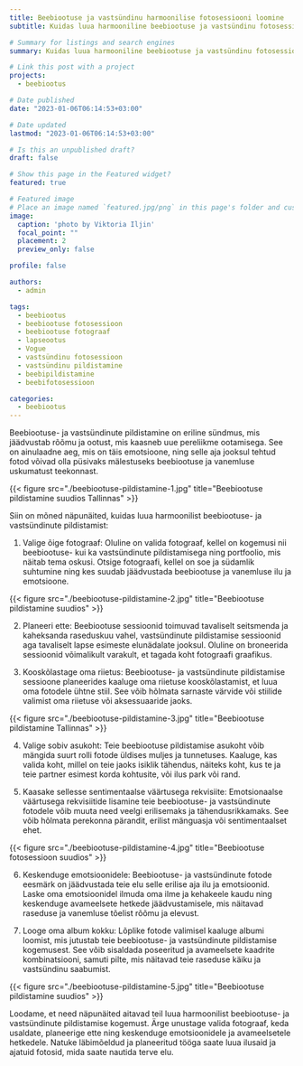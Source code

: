 ```yaml
---
title: Beebiootuse ja vastsündinu harmoonilise fotosessiooni loomine
subtitle: Kuidas luua harmooniline beebiootuse ja vastsündinu fotosessioonikogemus

# Summary for listings and search engines
summary: Kuidas luua harmooniline beebiootuse ja vastsündinu fotosessioonikogemus

# Link this post with a project
projects:
  - beebiootus

# Date published
date: "2023-01-06T06:14:53+03:00"

# Date updated
lastmod: "2023-01-06T06:14:53+03:00"

# Is this an unpublished draft?
draft: false

# Show this page in the Featured widget?
featured: true

# Featured image
# Place an image named `featured.jpg/png` in this page's folder and customize its options here.
image:
  caption: 'photo by Viktoria Iljin'
  focal_point: ""
  placement: 2
  preview_only: false

profile: false

authors:
  - admin

tags:
  - beebiootus
  - beebiootuse fotosessioon
  - beebiootuse fotograaf
  - lapseootus
  - Vogue
  - vastsündinu fotosessioon
  - vastsündinu pildistamine
  - beebipildistamine
  - beebifotosessioon

categories:
  - beebiootus
---
```

Beebiootuse- ja vastsündinute pildistamine on eriline sündmus, mis jäädvustab rõõmu ja ootust, mis kaasneb uue pereliikme ootamisega. See on ainulaadne aeg, mis on täis emotsioone, ning selle aja jooksul tehtud fotod võivad olla püsivaks mälestuseks beebiootuse ja vanemluse uskumatust teekonnast. 

{{< figure src="./beebiootuse-pildistamine-1.jpg" title="Beebiootuse pildistamine suudios Tallinnas" >}}

Siin on mõned näpunäited, kuidas luua harmoonilist beebiootuse- ja vastsündinute pildistamist:

1. Valige õige fotograaf: Oluline on valida fotograaf, kellel on kogemusi nii beebiootuse- kui ka vastsündinute pildistamisega ning portfoolio, mis näitab tema oskusi. Otsige fotograafi, kellel on soe ja südamlik suhtumine ning kes suudab jäädvustada beebiootuse ja vanemluse ilu ja emotsioone.

{{< figure src="./beebiootuse-pildistamine-2.jpg" title="Beebiootuse pildistamine suudios" >}}

2. Planeeri ette: Beebiootuse sessioonid toimuvad tavaliselt seitsmenda ja kaheksanda raseduskuu vahel, vastsündinute pildistamise sessioonid aga tavaliselt lapse esimeste elunädalate jooksul. Oluline on broneerida sessioonid võimalikult varakult, et tagada koht fotograafi graafikus.

3. Kooskõlastage oma riietus: Beebiootuse- ja vastsündinute pildistamise sessioone planeerides kaaluge oma riietuse kooskõlastamist, et luua oma fotodele ühtne stiil. See võib hõlmata sarnaste värvide või stiilide valimist oma riietuse või aksessuaaride jaoks.

{{< figure src="./beebiootuse-pildistamine-3.jpg" title="Beebiootuse pildistamine Tallinnas" >}}

4. Valige sobiv asukoht: Teie beebiootuse pildistamise asukoht võib mängida suurt rolli fotode üldises muljes ja tunnetuses. Kaaluge, kas valida koht, millel on teie jaoks isiklik tähendus, näiteks koht, kus te ja teie partner esimest korda kohtusite, või ilus park või rand.

5. Kaasake sellesse sentimentaalse väärtusega rekvisiite: Emotsionaalse väärtusega rekvisiitide lisamine teie beebiootuse- ja vastsündinute fotodele võib muuta need veelgi erilisemaks ja tähendusrikkamaks. See võib hõlmata perekonna pärandit, erilist mänguasja või sentimentaalset ehet.

{{< figure src="./beebiootuse-pildistamine-4.jpg" title="Beebiootuse fotosessioon suudios" >}}

6. Keskenduge emotsioonidele: Beebiootuse- ja vastsündinute fotode eesmärk on jäädvustada teie elu selle erilise aja ilu ja emotsioonid. Laske oma emotsioonidel ilmuda oma ilme ja kehakeele kaudu ning keskenduge avameelsete hetkede jäädvustamisele, mis näitavad raseduse ja vanemluse tõelist rõõmu ja elevust.

7. Looge oma album kokku: Lõplike fotode valimisel kaaluge albumi loomist, mis jutustab teie beebiootuse- ja vastsündinute pildistamise kogemusest. See võib sisaldada poseeritud ja avameelsete kaadrite kombinatsiooni, samuti pilte, mis näitavad teie raseduse käiku ja vastsündinu saabumist.

{{< figure src="./beebiootuse-pildistamine-5.jpg" title="Beebiootuse pildistamine suudios" >}}

Loodame, et need näpunäited aitavad teil luua harmoonilist beebiootuse- ja vastsündinute pildistamise kogemust. Ärge unustage valida fotograaf, keda usaldate, planeerige ette ning keskenduge emotsioonidele ja avameelsetele hetkedele. Natuke läbimõeldud ja planeeritud tööga saate luua ilusaid ja ajatuid fotosid, mida saate nautida terve elu.